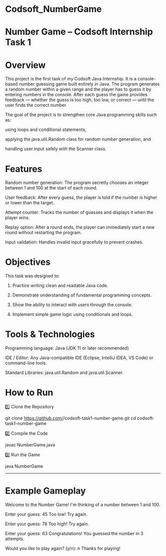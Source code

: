# Codsoft_NumberGame
# Number Game – Codsoft Internship Task 1

# Overview

This project is the first task of my Codsoft Java Internship.
It is a console-based number guessing game built entirely in Java.
The program generates a random number within a given range and the player has to guess it by entering numbers in the console. After each guess the game provides feedback — whether the guess is too high, too low, or correct — until the user finds the correct number.

The goal of the project is to strengthen core Java programming skills such as:

using loops and conditional statements,

applying the java.util.Random class for random number generation, and

handling user input safely with the Scanner class.
# Features

Random number generation: The program secretly chooses an integer between 1 and 100 at the start of each round.

User feedback: After every guess, the player is told if the number is higher or lower than the target.

Attempt counter: Tracks the number of guesses and displays it when the player wins.

Replay option: After a round ends, the player can immediately start a new round without restarting the program.

Input validation: Handles invalid input gracefully to prevent crashes.
# Objectives

This task was designed to:

1. Practice writing clean and readable Java code.


2. Demonstrate understanding of fundamental programming concepts.


3. Show the ability to interact with users through the console.


4. Implement simple game logic using conditionals and loops.
# Tools & Technologies

Programming language: Java (JDK 11 or later recommended)

IDE / Editor: Any Java-compatible IDE (Eclipse, IntelliJ IDEA, VS Code) or command-line tools.

Standard Libraries: java.util.Random and java.util.Scanner.
# How to Run

1️⃣ Clone the Repository

git clone https://github.com/<your-username>/codsoft-task1-number-game.git
cd codsoft-task1-number-game

2️⃣ Compile the Code

javac NumberGame.java

3️⃣ Run the Game

java NumberGame


---

# Example Gameplay

Welcome to the Number Game!
I'm thinking of a number between 1 and 100.

Enter your guess: 45
Too low! Try again.

Enter your guess: 78
Too high! Try again.

Enter your guess: 63
Congratulations! You guessed the number in 3 attempts.

Would you like to play again? (y/n): n
Thanks for playing!



